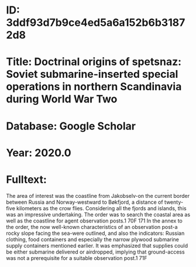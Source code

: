 # ID: 3ddf93d7b9ce4ed5a6a152b6b31872d8
# Title: Doctrinal origins of spetsnaz: Soviet submarine-inserted special operations in northern Scandinavia during World War Two
# Database: Google Scholar
# Year: 2020.0
# Fulltext:
The area of interest was the coastline from Jakobselv-on the current border between Russia and Norway-westward to Bøkfjord, a distance of twenty-five kilometers as the crow flies.
Considering all the fjords and islands, this was an impressive undertaking.
The order was to search the coastal area as well as the coastline for agent observation posts.1 70F 171 In the annex to the order, the now well-known characteristics of an observation post-a rocky slope facing the sea-were outlined, and also the indicators: Russian clothing, food containers and especially the narrow plywood submarine supply containers mentioned earlier.
It was emphasized that supplies could be either submarine delivered or airdropped, implying that ground-access was not a prerequisite for a suitable observation post.1 71F